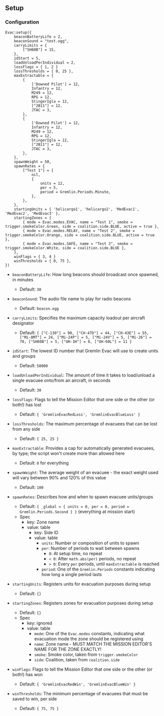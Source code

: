 <!-- markdownlint-disable MD041 -->
## Setup

### Configuration

```lua,editable
Evac:setup({
    beaconBatteryLife = 2,
    beaconSound = "test.ogg",
    carryLimits = {
        ["SH60B"] = 15,
    },
    idStart = 5,
    loadUnloadPerIndividual = 2,
    lossFlags = { 1, 2 }
    lossThresholds = { 0, 25 },
    maxExtractable = {
        {
            ['Downed Pilot'] = 12,
            Infantry = 12,
            M249 = 12,
            RPG = 12,
            StingerIgla = 12,
            ["2B11"] = 12,
            JTAC = 3,
        },
        {
            ['Downed Pilot'] = 12,
            Infantry = 12,
            M249 = 12,
            RPG = 12,
            StingerIgla = 12,
            ["2B11"] = 12,
            JTAC = 3,
        },
    },
    spawnWeight = 50,
    spawnRates = {
        ["Test 1"] = {
            nil,
            {
                units = 12,
                per = 5,
                period = Gremlin.Periods.Minute,
            },
        },
    },
    startingUnits = { 'helicargo1', 'helicargo2', 'MedEvac1', 'MedEvac2', 'MedEvac3' },
    startingZones = {
        { mode = Evac.modes.EVAC, name = "Test 1", smoke = trigger.smokeColor.Green, side = coalition.side.BLUE, active = true },
        { mode = Evac.modes.RELAY, name = "Test 2", smoke = trigger.smokeColor.Orange, side = coalition.side.BLUE, active = true },
        { mode = Evac.modes.SAFE, name = "Test 3", smoke = trigger.smokeColor.White, side = coalition.side.BLUE },
    },
    winFlags = { 3, 4 }
    winThresholds = { 0, 75 },
})
```

- `beaconBatteryLife`: How long beacons should broadcast once spawned, in minutes
  - Default: `30`

- `beaconSound`: The audio file name to play for radio beacons
  - Default: `beacon.ogg`

- `carryLimits`: Specifies the maximum capacity loadout per aircraft designator
  - Default: `{ ["C-130"] = 90, ["CH-47D"] = 44, ["CH-43E"] = 55, ["Mi-8MT"] = 24, ["Mi-24P"] = 5, ["Mi-24V"] = 5, ["Mi-26"] = 70, ["SH60B"] = 5, ["UH-1H"] = 8, ["UH-60L"] = 11 }`

- `idStart`: The lowest ID number that Gremlin Evac will use to create units and groups
  - Default: `50000`

- `loadUnloadPerIndividual`: The amount of time it takes to load/unload a single evacuee onto/from an aircraft, in seconds
  - Default: `30`

- `lossFlags`: Flags to tell the Mission Editor that one side or the other (or both!) has lost
  - Default: `{ 'GremlinEvacRedLoss', 'GremlinEvacBlueLoss' }`

- `lossThresholds`: The maximum percentage of evacuees that can be lost from any side
  - Default: `{ 25, 25 }`

- `maxExtractable`: Provides a cap for automatically generated evacuees, by type; the script won't create more than allowed here
  - Default: `0` for everything

- `spawnWeight`: The average weight of an evacuee - the exact weight used will vary between 90% and 120% of this value
  - Default: `100`

- `spawnRates`: Describes how and when to spawn evacuee units/groups
  - Default: `{ _global = { units = 0, per = 0, period = Gremlin.Periods.Second } }` (everything at mission start)
  - Spec
    - key: Zone name
    - value: table
      - key: Side ID
      - value: table
        - `units`: Number or composition of units to spawn
        - `per`: Number of periods to wait between spawns
          - `0`: At setup time, no repeat
          - `< 0`: After `math.abs(per)` periods, no repeat
          - `> 0`: Every `per` periods, until `maxExtractable` is reached
        - `period`: One of the `Gremlin.Periods` constants indicating how long a single period lasts

- `startingUnits`: Registers units for evacuation purposes during setup
  - Default: `{}`

- `startingZones`: Registers zones for evacuation purposes during setup
  - Default: `{}`
  - Spec
    - key: ignored
    - value: table
      - `mode`: One of the `Evac.modes` constants, indicating what evacuation mode the zone should be registered using
      - `name`: Zone name - MUST MATCH THE MISSION EDITOR'S NAME FOR THE ZONE EXACTLY!
      - `smoke`: Smoke color, taken from `trigger.smokeColor`
      - `side`: Coalition, taken from `coalition.side`

- `winFlags`: Flags to tell the Mission Editor that one side or the other (or both!) has won
  - Default: `{ 'GremlinEvacRedWin', 'GremlinEvacBlueWin' }`

- `winThresholds`: The minimum percentage of evacuees that must be saved to win, per side
  - Default: `{ 75, 75 }`
